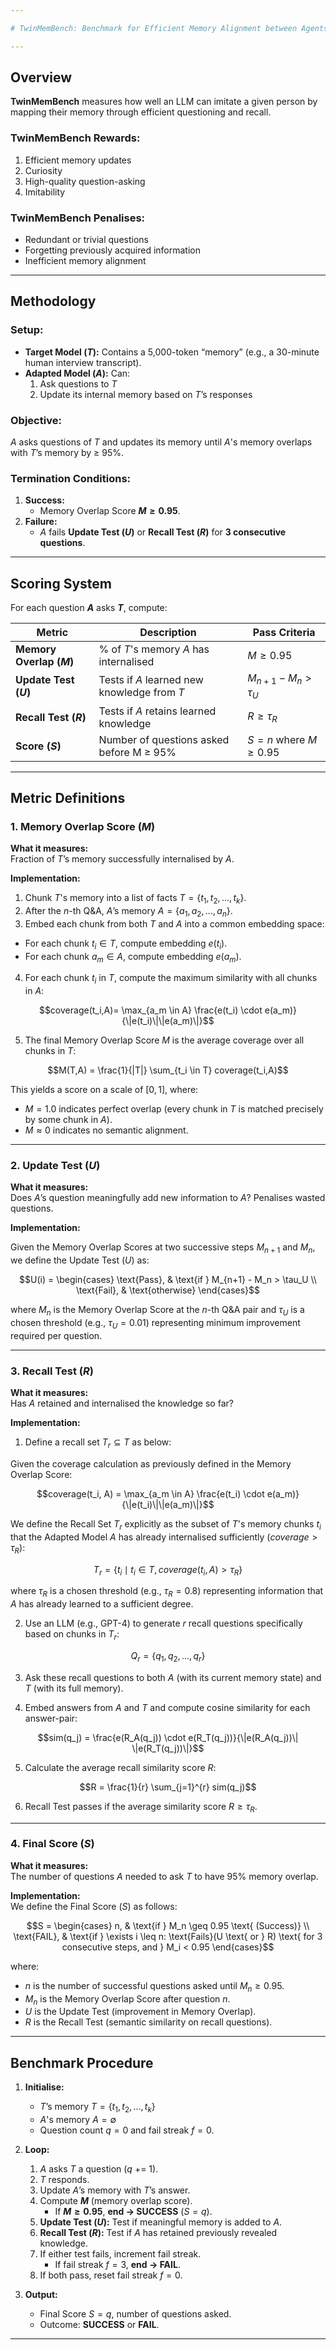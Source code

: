 ```yaml
---

# TwinMemBench: Benchmark for Efficient Memory Alignment between Agents

---
```


## Overview

**TwinMemBench** measures how well an LLM can imitate a given person by mapping their memory through efficient questioning and recall.

### TwinMemBench Rewards:
1. Efficient memory updates
2. Curiosity
3. High-quality question-asking
4. Imitability

### TwinMemBench Penalises:
- Redundant or trivial questions
- Forgetting previously acquired information
- Inefficient memory alignment

---

## Methodology

### Setup:
- **Target Model ($T$):** Contains a 5,000-token “memory” (e.g., a 30-minute human interview transcript).
- **Adapted Model ($A$):** Can:
  1. Ask questions to $T$
  2. Update its internal memory based on $T$’s responses

### Objective:
$A$ asks questions of $T$ and updates its memory until $A$'s memory overlaps with $T$’s memory by ≥ 95%.

### Termination Conditions:
1. **Success:**  
   - Memory Overlap Score **$M ≥ 0.95$**.
2. **Failure:**  
   - $A$ fails **Update Test ($U$)** or **Recall Test ($R$)** for **3 consecutive questions**.

---

## Scoring System

For each question **$A$** asks **$T$**, compute:

| Metric | Description | Pass Criteria |
|-------|-------------------------------|----------------|
| **Memory Overlap ($M$)** | % of $T$'s memory $A$ has internalised | $M ≥ 0.95$ |
| **Update Test ($U$)** | Tests if $A$ learned new knowledge from $T$  | $M_{n+1} - M_n > \tau_U$ |
| **Recall Test ($R$)** | Tests if $A$ retains learned knowledge | $R \geq \tau_R$ |
| **Score ($S$)** | Number of questions asked before M ≥ 95% | $S = n \text{ where } M ≥ 0.95$ |

---

## Metric Definitions 

### 1. Memory Overlap Score ($M$)

**What it measures:**  
Fraction of $T$’s memory successfully internalised by $A$.

**Implementation:**
1. Chunk $T$'s memory into a list of facts $T = \{t_1, t_2, ..., t_k\}$.
2. After the $n$-th Q&A, $A$’s memory $A= \{a_1, a_2, ..., a_n\}$.
3. Embed each chunk from both $T$ and $A$ into a common embedding space:
- For each chunk $t_i \in T$, compute embedding $e(t_i)$.
- For each chunk $a_m \in A$, compute embedding $e(a_m)$.
4. For each chunk $t_i$ in $T$, compute the maximum similarity with all chunks in $A$:

$$coverage(t_i,A)= \max_{a_m \in A} \frac{e(t_i) \cdot e(a_m)}{\|e(t_i)\|\|e(a_m)\|}$$

5. The final Memory Overlap Score $M$ is the average coverage over all chunks in $T$:

$$M(T,A) = \frac{1}{|T|} \sum_{t_i \in T} coverage(t_i,A)$$

This yields a score on a scale of $[0,1]$, where:
- $M = 1.0$ indicates perfect overlap (every chunk in $T$ is matched precisely by some chunk in $A$).
- $M \approx 0$ indicates no semantic alignment.

---

### 2. Update Test ($U$)

**What it measures:**  
Does $A$’s question meaningfully add new information to $A$? Penalises wasted questions. 

**Implementation:**

Given the Memory Overlap Scores at two successive steps $M_{n+1}$ and $M_{n}$, we define the Update Test ($U$) as:

$$U(i) = \begin{cases}
\text{Pass}, & \text{if } M_{n+1} - M_n > \tau_U \\
\text{Fail}, & \text{otherwise}
\end{cases}$$

where $M_n$ is the Memory Overlap Score at the $n$-th Q&A pair and $\tau_U$ is a chosen threshold (e.g., $\tau_U = 0.01$) representing minimum improvement required per question.

---

### 3. Recall Test ($R$)

**What it measures:**  
Has $A$ retained and internalised the knowledge so far?

**Implementation:**

1. Define a recall set $T_r \subseteq T$ as below: 

Given the coverage calculation as previously defined in the Memory Overlap Score:

$$coverage(t_i, A) = \max_{a_m \in A} \frac{e(t_i) \cdot e(a_m)}{\|e(t_i)\|\|e(a_m)\|}$$

We define the Recall Set $T_r$ explicitly as the subset of $T$'s memory chunks $t_i$ that the Adapted Model $A$ has already internalised sufficiently $(coverage > \tau_R)$:

$$T_r = \{t_i \mid t_i \in T, \, coverage(t_i, A) > \tau_R\}$$

where $\tau_R$ is a chosen threshold (e.g., $\tau_R = 0.8$) representing information that $A$ has already learned to a sufficient degree. 

2. Use an LLM (e.g., GPT-4) to generate $r$ recall questions specifically based on chunks in $T_r$:

$$Q_r = \{q_1, q_2, ..., q_r\}$$

3. Ask these recall questions to both $A$ (with its current memory state) and $T$ (with its full memory).

4. Embed answers from $A$ and $T$ and compute cosine similarity for each answer-pair:

$$sim(q_j) = \frac{e(R_A(q_j)) \cdot e(R_T(q_j))}{\|e(R_A(q_j))\| \|e(R_T(q_j))\|}$$

5. Calculate the average recall similarity score $R$:

$$R = \frac{1}{r} \sum_{j=1}^{r} sim(q_j)$$

6. Recall Test passes if the average similarity score $R \geq \tau_R$.

---
### 4. Final Score ($S$)

**What it measures:**  
The number of questions $A$ needed to ask $T$ to have 95% memory overlap.

**Implementation:**  
We define the Final Score ($S$) as follows:

$$S = \begin{cases}
n, & \text{if } M_n \geq 0.95 \text{ (Success)} \\
\text{FAIL}, & \text{if } \exists i \leq n: \text{Fails}(U \text{ or } R) \text{ for 3 consecutive steps, and } M_i < 0.95
\end{cases}$$

where:
- $n$ is the number of successful questions asked until $M_n \geq 0.95$.
- $M_n$ is the Memory Overlap Score after question $n$.
- $U$ is the Update Test (improvement in Memory Overlap).
- $R$ is the Recall Test (semantic similarity on recall questions).




--- 
## Benchmark Procedure

1. **Initialise:**
   - $T$’s memory $T = \{t_1, t_2, ..., t_k\}$
   - $A$'s memory $A = \emptyset$
   - Question count $q = 0$ and fail streak $f = 0$.

2. **Loop:**
   1. $A$ asks $T$ a question ($q$ += 1).
   2. $T$ responds.
   3. Update $A$’s memory with $T$’s answer.
   4. Compute **$M$** (memory overlap score).
      - If **$M ≥ 0.95$**, **end → SUCCESS** $(S = q)$.
   5. **Update Test ($U$):** Test if meaningful memory is added to $A$. 
   6. **Recall Test ($R$):** Test if $A$ has retained previously revealed knowledge.
   7. If either test fails, increment fail streak.  
      - If fail streak $f = 3$, **end → FAIL**.
   8. If both pass, reset fail streak $f = 0$.

3. **Output:**
   - Final Score $S = q$, number of questions asked.
   - Outcome: **SUCCESS** or **FAIL**.

---

